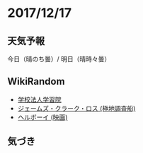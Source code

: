 # 2017/12/17

## 天気予報

今日（晴のち曇）/ 明日（晴時々曇）

## WikiRandom

* [学校法人学習院](https://ja.wikipedia.org/wiki/%E5%AD%A6%E6%A0%A1%E6%B3%95%E4%BA%BA%E5%AD%A6%E7%BF%92%E9%99%A2)
* [ジェームズ・クラーク・ロス (極地調査船)](https://ja.wikipedia.org/wiki/%E3%82%B8%E3%82%A7%E3%83%BC%E3%83%A0%E3%82%BA%E3%83%BB%E3%82%AF%E3%83%A9%E3%83%BC%E3%82%AF%E3%83%BB%E3%83%AD%E3%82%B9_%28%E6%A5%B5%E5%9C%B0%E8%AA%BF%E6%9F%BB%E8%88%B9%29)
* [ヘルボーイ (映画)](https://ja.wikipedia.org/wiki/%E3%83%98%E3%83%AB%E3%83%9C%E3%83%BC%E3%82%A4_%28%E6%98%A0%E7%94%BB%29)

## 気づき

